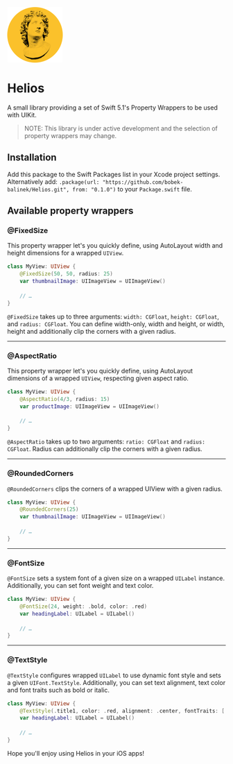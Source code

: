 <img src="images/helios-logo.png" alt="Swift logo" height="128">

# Helios

A small library providing a set of Swift 5.1's Property Wrappers to be used with UIKit.

> NOTE: This library is under active development and the selection of property wrappers may change.

## Installation

Add this package to the Swift Packages list in your Xcode project settings. Alternatively add: `.package(url: "https://github.com/bobek-balinek/Helios.git", from: "0.1.0")`  to your `Package.swift` file.

## Available property wrappers

### @FixedSize

This property wrapper let's you quickly define, using AutoLayout width and height dimensions for a wrapped `UIView`.

```swift
class MyView: UIView {
	@FixedSize(50, 50, radius: 25)
	var thumbnailImage: UIImageView = UIImageView()

	// …
}
```

`@FixedSize` takes up to three arguments: `width: CGFloat`, `height: CGFloat`, and `radius: CGFloat`. You can define width-only, width and height, or width, height and additionally clip the corners with a given radius.

---

### @AspectRatio

This property wrapper let's you quickly define, using AutoLayout dimensions of a wrapped `UIView`, respecting given aspect ratio.

```swift
class MyView: UIView {
	@AspectRatio(4/3, radius: 15)
	var productImage: UIImageView = UIImageView()

	// …
}
```

`@AspectRatio` takes up to two arguments: `ratio: CGFloat` and `radius: CGFloat`. Radius can additionally clip the corners with a given radius.

---

### @RoundedCorners

`@RoundedCorners` clips the corners of a wrapped UIView with a given radius.

```swift
class MyView: UIView {
	@RoundedCorners(25)
	var thumbnailImage: UIImageView = UIImageView()

	// …
}
```

---

### @FontSize

`@FontSize` sets a system font of a given size on a wrapped `UILabel` instance. Additionally, you can set font weight and text color.

```swift
class MyView: UIView {
	@FontSize(24, weight: .bold, color: .red)
	var headingLabel: UILabel = UILabel()

	// …
}
```

---

### @TextStyle

`@TextStyle` configures wrapped `UILabel` to use dynamic font style and sets a given `UIFont.TextStyle`. Additionally, you can set text alignment, text color and font traits such as bold or italic.

```swift
class MyView: UIView {
	@TextStyle(.title1, color: .red, alignment: .center, fontTraits: [.bold])
	var headingLabel: UILabel = UILabel()

	// …
}
```

Hope you'll enjoy using Helios in your iOS apps!
